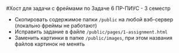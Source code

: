  #Хост для задачи с фреймами по Задаче 6 ПР-ПИУС - 3 семестр
 - Скопировать содержимое папки `/public` на любой вэб-сервер (локально фреймы не работают)
 - Исправить задание в файле `/public/pages/1-assignment.html`
 - Заменить картинки в папке `/public/images`, при этом названия файлов картинок не менять
